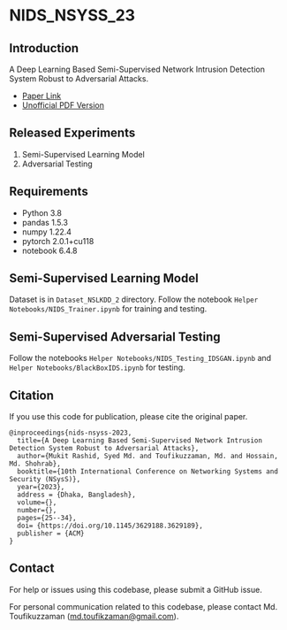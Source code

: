 # NIDS_NSYSS_23

## Introduction
A Deep Learning Based Semi-Supervised Network Intrusion Detection System Robust to Adversarial Attacks.
* [Paper Link](https://doi.org/10.1145/3629188.3629189)
* [Unofficial PDF Version](https://mshohrabhossain.buet.ac.bd/pub/23-NSysS-NIDS-Camera.pdf)
## Released Experiments
1. Semi-Supervised Learning Model
2. Adversarial Testing
## Requirements 
* Python 3.8
* pandas 1.5.3
* numpy 1.22.4
* pytorch 2.0.1+cu118
* notebook 6.4.8
## Semi-Supervised Learning Model
Dataset is in `Dataset_NSLKDD_2` directory.
Follow the notebook `Helper Notebooks/NIDS_Trainer.ipynb` for training and testing.
## Semi-Supervised Adversarial Testing
Follow the notebooks `Helper Notebooks/NIDS_Testing_IDSGAN.ipynb` and `Helper Notebooks/BlackBoxIDS.ipynb` for testing.
## Citation
If you use this code for publication, please cite the original paper.
```
@inproceedings{nids-nsyss-2023,
  title={A Deep Learning Based Semi-Supervised Network Intrusion Detection System Robust to Adversarial Attacks},
  author={Mukit Rashid, Syed Md. and Toufikuzzaman, Md. and Hossain, Md. Shohrab},
  booktitle={10th International Conference on Networking Systems and Security (NSysS)},
  year={2023},
  address = {Dhaka, Bangladesh},
  volume={},
  number={},
  pages={25--34},
  doi= {https://doi.org/10.1145/3629188.3629189},
  publisher = {ACM}
}
```

## Contact
For help or issues using this codebase, please submit a GitHub issue.

For personal communication related to this codebase, please contact Md. Toufikuzzaman (md.toufikzaman@gmail.com).
